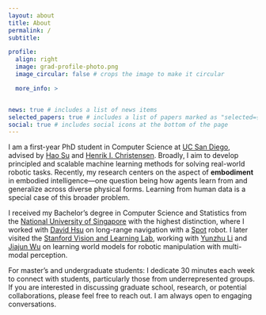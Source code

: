 ```yaml
---
layout: about
title: About
permalink: /
subtitle: 

profile:
  align: right
  image: grad-profile-photo.png
  image_circular: false # crops the image to make it circular

  more_info: >


news: true # includes a list of news items
selected_papers: true # includes a list of papers marked as "selected={true}"
social: true # includes social icons at the bottom of the page
---
```


I am a first-year PhD student in Computer Science at [UC San Diego](https://ucsd.edu/), advised by [Hao Su](https://cseweb.ucsd.edu/~haosu/) and [Henrik I. Christensen](https://hichristensen.com/). Broadly, I aim to develop principled and scalable machine learning methods for solving real-world robotic tasks. Recently, my research centers on the aspect of **embodiment** in embodied intelligence—one question being how agents learn from and generalize across diverse physical forms. Learning from human data is a special case of this broader problem.

[//]: # (Recently, my research centers on cross-embodiment intelligence—one question being how agents learn from and generalize across diverse physical embodiments.)

I received my Bachelor’s degree in Computer Science and Statistics from the [National University of Singapore](https://nus.edu.sg/) with the highest distinction, where I worked with [David Hsu](https://www.comp.nus.edu.sg/~dyhsu/) on long-range navigation with a [Spot](https://bostondynamics.com/products/spot/) robot. I later visited the [Stanford Vision and Learning Lab](https://svl.stanford.edu/), working with [Yunzhu Li](https://yunzhuli.github.io/) and [Jiajun Wu](https://jiajunwu.com/) on learning world models for robotic manipulation with multi-modal perception.

For master’s and undergraduate students: I dedicate 30 minutes each week to connect with students, particularly those from underrepresented groups. If you are interested in discussing graduate school, research, or potential collaborations, please feel free to reach out. I am always open to engaging conversations.

[//]: # (Link to your social media connections, too. This theme is set up to use [Font Awesome icons]&#40;https://fontawesome.com/&#41; and [Academicons]&#40;https://jpswalsh.github.io/academicons/&#41;, like the ones below. Add your Facebook, Twitter, LinkedIn, Google Scholar, or just disable all of them.)
